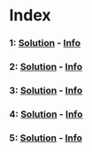 # Index

### 1: [Solution](challenges/Google/problem1/Solution.java) - [Info](challenges/Google/problem1/README.md)

### 2: [Solution](challenges/Uber/problem2/solution.py) - [Info](challenges/Uber/problem2/README.md)

### 3: [Solution](challenges/Google/problem3/solution.py) - [Info](challenges/Google/problem3/README.md)

### 4: [Solution](challenges/Stripe/problem4/solution.js) - [Info](challenges/Stripe/problem4/README.md)

### 5: [Solution](challenges/JaneStreet/problem5/solution.py) - [Info](challenges/JaneStreet/problem5/README.md)